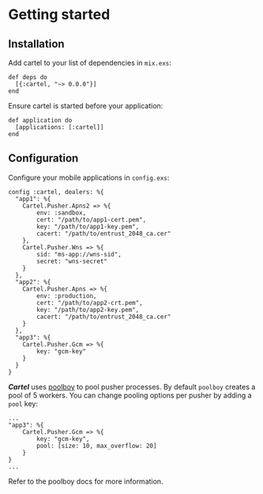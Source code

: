# Getting started

## Installation

Add cartel to your list of dependencies in `mix.exs`:

    def deps do
      [{:cartel, "~> 0.0.0"}]
    end

Ensure cartel is started before your application:

    def application do
      [applications: [:cartel]]
    end

## Configuration

Configure your mobile applications in `config.exs`:

    config :cartel, dealers: %{
      "app1": %{
        Cartel.Pusher.Apns2 => %{
            env: :sandbox,
            cert: "/path/to/app1-cert.pem",
            key: "/path/to/app1-key.pem",
            cacert: "/path/to/entrust_2048_ca.cer"
        },
        Cartel.Pusher.Wns => %{
            sid: "ms-app://wns-sid",
            secret: "wns-secret"
        }
      },
      "app2": %{
        Cartel.Pusher.Apns => %{
            env: :production,
            cert: "/path/to/app2-crt.pem",
            key: "/path/to/app2-key.pem",
            cacert: "/path/to/entrust_2048_ca.cer"
        }
      },
      "app3": %{
        Cartel.Pusher.Gcm => %{
            key: "gcm-key"
        }
      }
    }

***Cartel*** uses [poolboy](https://github.com/devinus/poolboy) to pool
pusher processes. By default `poolboy` creates a pool of 5 workers.
You can change pooling options per pusher by adding a `pool` key:

    ...
    "app3": %{
        Cartel.Pusher.Gcm => %{
            key: "gcm-key",
            pool: [size: 10, max_overflow: 20]
        }
    }
    ...

Refer to the poolboy docs for more information.
